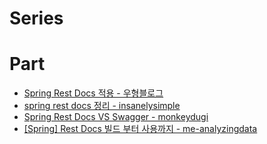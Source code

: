 # Series

# Part
- [Spring Rest Docs 적용 - 우형블로그](https://techblog.woowahan.com/2597/)
- [spring rest docs 정리 - insanelysimple](https://insanelysimple.tistory.com/321?category=962993)
- [Spring Rest Docs VS Swagger - monkeydugi](https://velog.io/@monkeydugi/Spring-Rest-Docs-%EC%B1%84%ED%83%9D-%EC%9D%B4%EC%9C%A0)
- [[Spring] Rest Docs 빌드 부터 사용까지 - me-analyzingdata](https://me-analyzingdata.tistory.com/entry/Rest-Docs-%EC%82%AC%EC%9A%A9%ED%95%98%EA%B8%B0)
